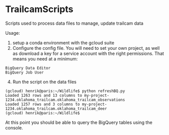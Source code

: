 # TrailcamScripts
Scripts used to process data files to manage, update trailcam data

Usage: 

1) setup a conda environment with the gcloud suite
2) Configure the config file. You will need to set your own project, as well as download a key for a service account with the right permissions. That means you need at a minimum:
```
BigQuery Data Editor
BigQuery Job User
```
4) Run the script on the data files

```
(gcloud) henrik@paris:~/Wildlife$ python refreshBQ.py 
Loaded 1263 rows and 13 columns to my-project-1234.oklahoma_trailcam.oklahoma_trailcam_observations
Loaded 1257 rows and 3 columns to my-project-1234.oklahoma_trailcam.oklahoma_trailcam_deer
(gcloud) henrik@paris:~/Wildlife$
```

At this point you should be able to query the BigQuery tables using the console.
